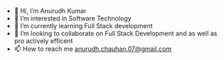 - 👋 Hi, I’m Anurudh Kumar
- 👀 I’m interested in Software Technology
- 🌱 I’m currently learning Full Stack development
- 💞️ I’m looking to collaborate on Full Stack Development and as well as pro actively efficent
- 📫 How to reach me anurudh.chauhan.07@gmail.com
